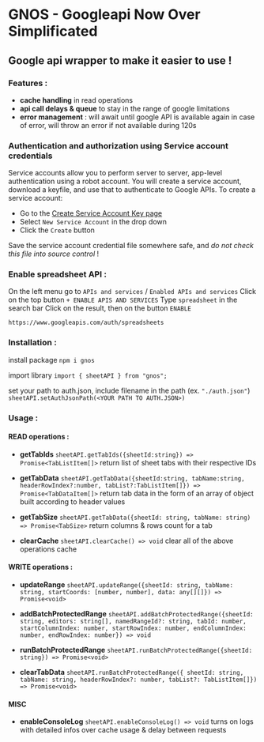 # GNOS - Googleapi Now Over Simplificated

## Google api wrapper to make it easier to use !

### Features :

- **cache handling** in read operations
- **api call delays & queue** to stay in the range of google limitations
- **error management** : will await until google API is available again in case of error, will throw an error if not available during 120s

### Authentication and authorization using Service account credentials

Service accounts allow you to perform server to server, app-level authentication using a robot account.  You will create a service account, download a keyfile, and use that to authenticate to Google APIs.  To create a service account:
- Go to the [Create Service Account Key page](https://console.cloud.google.com/apis/credentials/serviceaccountkey)
- Select `New Service Account` in the drop down
- Click the `Create` button

Save the service account credential file somewhere safe, and *do not check this file into source control* ! 

### Enable spreadsheet API :

On the left menu go to `APIs and services` / `Enabled APIs and services`
Click on the top button `+ ENABLE APIS AND SERVICES`
Type `spreadsheet` in the search bar
Click on the result, then on the button `ENABLE`

`https://www.googleapis.com/auth/spreadsheets`

### Installation :

install package
`npm i gnos`

import library
`import { sheetAPI } from "gnos";`

set your path to auth.json, include filename in the path (ex. `"./auth.json"`)
`sheetAPI.setAuthJsonPath(<YOUR PATH TO AUTH.JSON>)`

### Usage :

#### READ operations :

- **getTabIds**
`sheetAPI.getTabIds({sheetId:string}) => Promise<TabListItem[]>`
return list of sheet tabs with their respective IDs

- **getTabData**
`sheetAPI.getTabData({sheetId:string, tabName:string, headerRowIndex?:number, tabList?:TabListItem[]}) => Promise<TabDataItem[]>`
return tab data in the form of an array of object built according to header values

- **getTabSize**
`sheetAPI.getTabData({sheetId: string, tabName: string) => Promise<TabSize>`
return columns & rows count for a tab

- **clearCache**
`sheetAPI.clearCache() => void`
clear all of the above operations cache

#### WRITE operations :

- **updateRange**
`sheetAPI.updateRange({sheetId: string, tabName: string, startCoords: [number, number], data: any[][]}) => Promise<void>`

- **addBatchProtectedRange**
`sheetAPI.addBatchProtectedRange({sheetId: string, editors: string[], namedRangeId?: string, tabId: number, startColumnIndex: number, startRowIndex: number, endColumnIndex: number, endRowIndex: number}) => void`

- **runBatchProtectedRange**
`sheetAPI.runBatchProtectedRange({sheetId: string}) => Promise<void>`

- **clearTabData**
`sheetAPI.runBatchProtectedRange({ sheetId: string, tabName: string, headerRowIndex?: number, tabList?: TabListItem[]}) => Promise<void>`

#### MISC

- **enableConsoleLog**
`sheetAPI.enableConsoleLog() => void`
turns on logs with detailed infos over cache usage & delay between requests
